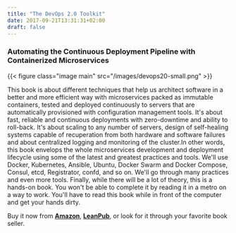 ```yaml
---
title: "The DevOps 2.0 Toolkit"
date: 2017-09-21T13:31:31+02:00
draft: false
---
```


### Automating the Continuous Deployment Pipeline with Containerized Microservices

{{< figure class="image main" src="/images/devops20-small.png" >}}

This book is about different techniques that help us architect software in a better and more efficient way with microservices packed as immutable containers, tested and deployed continuously to servers that are automatically provisioned with configuration management tools. It's about fast, reliable and continuous deployments with zero-downtime and ability to roll-back. It's about scaling to any number of servers, design of self-healing systems capable of recuperation from both hardware and software failures and about centralized logging and monitoring of the cluster.In other words, this book envelops the whole microservices development and deployment lifecycle using some of the latest and greatest practices and tools. We'll use Docker, Kubernetes, Ansible, Ubuntu, Docker Swarm and Docker Compose, Consul, etcd, Registrator, confd, and so on. We'll go through many practices and even more tools. Finally, while there will be a lot of theory, this is a hands-on book. You won't be able to complete it by reading it in a metro on a way to work. You'll have to read this book while in front of the computer and get your hands dirty.

Buy it now from **[Amazon](http://amzn.to/2xSIBCI)**, **[LeanPub](https://leanpub.com/the-devops-2-toolkit)**, or look for it through your favorite book seller.

